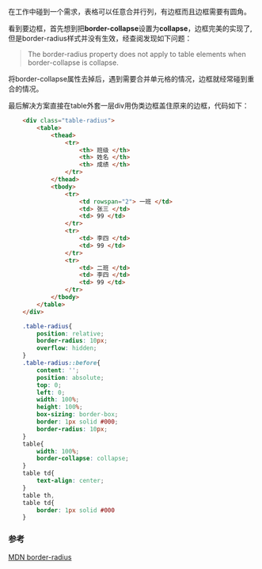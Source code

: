在工作中碰到一个需求，表格可以任意合并行列，有边框而且边框需要有圆角。

看到要边框，首先想到把**border-collapse**设置为**collapse**，边框完美的实现了,但是border-radius样式并没有生效，经查阅发现如下问题：

> The border-radius property does not apply to table elements when border-collapse is collapse.

将border-collapse属性去掉后，遇到需要合并单元格的情况，边框就经常碰到重合的情况。

最后解决方案直接在table外套一层div用伪类边框盖住原来的边框，代码如下：


```html
    <div class="table-radius">
        <table>
            <thead>
                <tr>
                    <th> 班级 </th>
                    <th> 姓名 </th>
                    <th> 成绩 </th>
                </tr>
            </thead>
            <tbody>
                <tr>
                    <td rowspan="2"> 一班 </td>
                    <td> 张三 </td>
                    <td> 99 </td>
                </tr>
                <tr>
                    <td> 李四 </td>
                    <td> 99 </td>
                </tr>
                <tr>
                    <td> 二班 </td>
                    <td> 李四 </td>
                    <td> 99 </td>
                </tr>
            </tbody>
        </table>
    </div>
```

```css
    .table-radius{
        position: relative;
        border-radius: 10px;
        overflow: hidden;
    }
    .table-radius::before{
        content: '';
        position: absolute;
        top: 0;
        left: 0;
        width: 100%;
        height: 100%;
        box-sizing: border-box;
        border: 1px solid #000;
        border-radius: 10px;
    }
    table{
        width: 100%;
        border-collapse: collapse;
    }
    table td{
        text-align: center;
    }
    table th,
    table td{
        border: 1px solid #000
    }
```




### 参考
[MDN border-radius](https://developer.mozilla.org/zh-CN/docs/Web/CSS/border-radius)